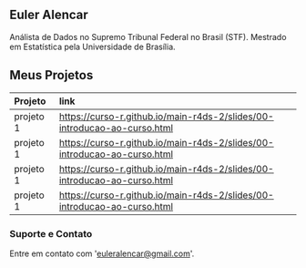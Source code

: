 ## Euler Alencar

Análista de Dados no Supremo Tribunal Federal no Brasil (STF). Mestrado em Estatística pela Universidade de Brasília.

## Meus Projetos

| Projeto                              | link                                                                       |
|:-----------------------------------|:---------------------------------------------------------------------------|
| projeto 1                          | <https://curso-r.github.io/main-r4ds-2/slides/00-introducao-ao-curso.html> 
| projeto 1                          | <https://curso-r.github.io/main-r4ds-2/slides/00-introducao-ao-curso.html> 
| projeto 1                          | <https://curso-r.github.io/main-r4ds-2/slides/00-introducao-ao-curso.html> 
| projeto 1                          | <https://curso-r.github.io/main-r4ds-2/slides/00-introducao-ao-curso.html> 



### Suporte e Contato

Entre em contato com 'euleralencar@gmail.com'. 

